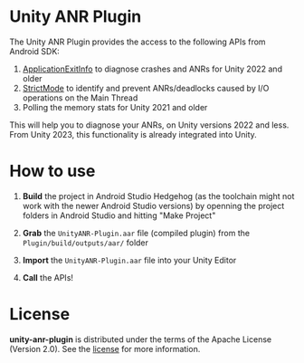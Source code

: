# Unity ANR Plugin

The Unity ANR Plugin provides the access to the following APIs from Android SDK:

1. [ApplicationExitInfo](https://developer.android.com/reference/android/app/ApplicationExitInfo)
     to diagnose crashes and ANRs for Unity 2022 and older
2. [StrictMode](https://developer.android.com/topic/performance/vitals/anr#strict_mode) to identify
       and prevent ANRs/deadlocks caused by I/O operations on the Main Thread
3. Polling the memory stats for Unity 2021 and older

This will help you to diagnose your ANRs, on Unity versions 2022 and less. From Unity 2023, this
functionality is already integrated into Unity.

# How to use
1. **Build** the project in Android Studio Hedgehog (as the toolchain might not work with the newer
    Android Studio versions) by
    openning the project folders in Android Studio and hitting "Make Project"

2. **Grab** the `UnityANR-Plugin.aar` file (compiled plugin) from the `Plugin/build/outputs/aar/` folder

3. **Import** the `UnityANR-Plugin.aar` file into your Unity Editor

4. **Call** the APIs!

# License
**unity-anr-plugin** is distributed under the terms of the Apache License (Version 2.0). See the
[license](LICENSE.txt) for more information.
